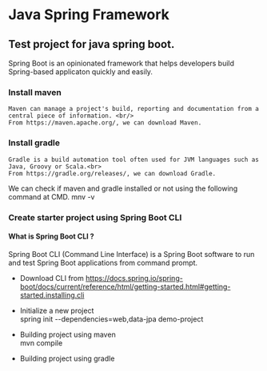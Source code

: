 # Java Spring Framework

## Test project for **java spring boot.**

Spring Boot is an opinionated framework that helps developers build Spring-based applicaton quickly and easily.

### Install maven
    Maven can manage a project's build, reporting and documentation from a central piece of information. <br/>
    From https://maven.apache.org/, we can download Maven.

### Install gradle
    Gradle is a build automation tool often used for JVM languages such as Java, Groovy or Scala.<br>
    From https://gradle.org/releases/, we can download Gradle.

We can check if maven and gradle installed or not using the following command at CMD.
mnv -v


### Create starter project using Spring Boot CLI

#### What is Spring Boot CLI ?

Spring Boot CLI (Command Line Interface) is a Spring Boot software to run and test Spring Boot applications from command prompt.

* Download CLI from https://docs.spring.io/spring-boot/docs/current/reference/html/getting-started.html#getting-started.installing.cli

* Initialize a new project<br/>
    spring init --dependencies=web,data-jpa demo-project
    
* Building project using maven<br/>
    mvn compile

* Building project using gradle<br/>